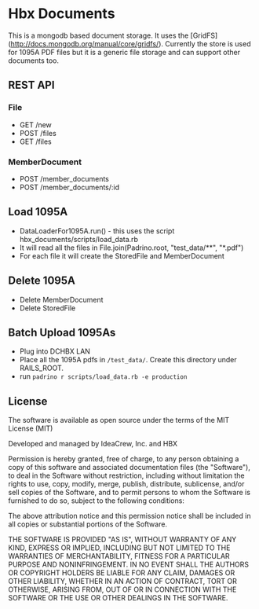 # Hbx Documents
This is a mongodb based document storage. It uses the [GridFS] (http://docs.mongodb.org/manual/core/gridfs/). 
Currently the store is used for 1095A PDF files but it is a generic file storage and can support other documents too.

## REST API
### File
- GET /new
- POST /files
- GET /files

### MemberDocument
- POST /member_documents
- POST /member_documents/:id

## Load 1095A 
- DataLoaderFor1095A.run() - this uses the script hbx_documents/scripts/load_data.rb
- It will read all the files in File.join(Padrino.root, "test_data/**", "*.pdf")
- For each file it will create the StoredFile and MemberDocument

## Delete 1095A
- Delete MemberDocument
- Delete StoredFile

## Batch Upload 1095As
- Plug into DCHBX LAN
- Place all the 1095A pdfs in ```/test_data/```. Create this directory under RAILS_ROOT.
- run ```padrino r scripts/load_data.rb -e production``` 

## License

The software is available as open source under the terms of the MIT License (MIT)

Developed and managed by IdeaCrew, Inc. and HBX

Permission is hereby granted, free of charge, to any person obtaining a copy
of this software and associated documentation files (the "Software"), to deal
in the Software without restriction, including without limitation the rights
to use, copy, modify, merge, publish, distribute, sublicense, and/or sell
copies of the Software, and to permit persons to whom the Software is
furnished to do so, subject to the following conditions:

The above attribution notice and this permission notice shall be included in
all copies or substantial portions of the Software.

THE SOFTWARE IS PROVIDED "AS IS", WITHOUT WARRANTY OF ANY KIND, EXPRESS OR
IMPLIED, INCLUDING BUT NOT LIMITED TO THE WARRANTIES OF MERCHANTABILITY,
FITNESS FOR A PARTICULAR PURPOSE AND NONINFRINGEMENT. IN NO EVENT SHALL THE
AUTHORS OR COPYRIGHT HOLDERS BE LIABLE FOR ANY CLAIM, DAMAGES OR OTHER
LIABILITY, WHETHER IN AN ACTION OF CONTRACT, TORT OR OTHERWISE, ARISING FROM,
OUT OF OR IN CONNECTION WITH THE SOFTWARE OR THE USE OR OTHER DEALINGS IN
THE SOFTWARE.
